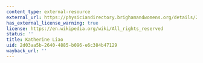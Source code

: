 ```yaml
---
content_type: external-resource
external_url: https://physiciandirectory.brighamandwomens.org/details/221/katherine-liao-rheumatology-boston
has_external_license_warning: true
license: https://en.wikipedia.org/wiki/All_rights_reserved
status: ''
title: Katherine Liao
uid: 2d03aa5b-2640-4885-b096-e6c384b47129
wayback_url: ''
---
```

